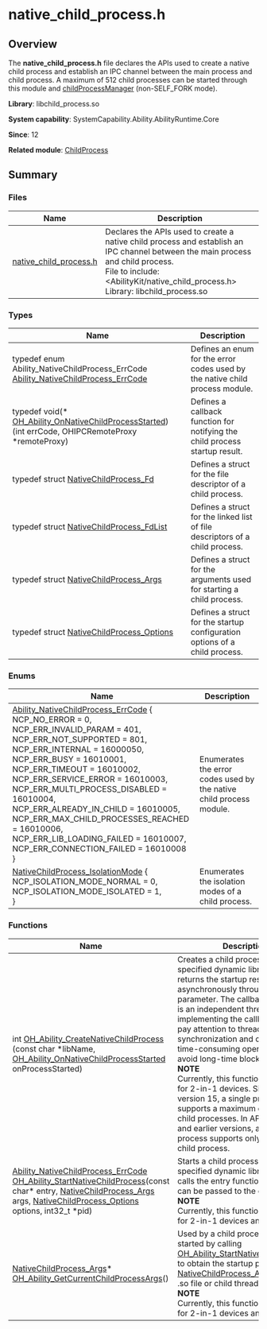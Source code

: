 # native_child_process.h


## Overview

The **native_child_process.h** file declares the APIs used to create a native child process and establish an IPC channel between the main process and child process. A maximum of 512 child processes can be started through this module and [childProcessManager](js-apis-app-ability-childProcessManager.md) (non-SELF_FORK mode).

**Library**: libchild_process.so

**System capability**: SystemCapability.Ability.AbilityRuntime.Core

**Since**: 12

**Related module**: [ChildProcess](c-apis-ability-childprocess.md)


## Summary

### Files

| Name                                                    | Description                                                                                                |
| ------------------------------------------------------ | -------------------------------------------------------------------------------------------------- |
| [native_child_process.h](native__child__process_8h.md) | Declares the APIs used to create a native child process and establish an IPC channel between the main process and child process.<br>File to include: <AbilityKit/native_child_process.h><br>Library: libchild_process.so|

### Types

| Name                                                                                                                                                                            | Description               |
| ------------------------------------------------------------------------------------------------------------------------------------------------------------------------------ | ----------------- |
| typedef enum Ability_NativeChildProcess_ErrCode [Ability_NativeChildProcess_ErrCode](c-apis-ability-childprocess.md#ability_nativechildprocess_errcode)                        | Defines an enum for the error codes used by the native child process module.|
| typedef void(\* [OH_Ability_OnNativeChildProcessStarted](c-apis-ability-childprocess.md#oh_ability_onnativechildprocessstarted)) (int errCode, OHIPCRemoteProxy \*remoteProxy) | Defines a callback function for notifying the child process startup result.|
| typedef struct [NativeChildProcess_Fd](c-apis-ability-childprocess.md#nativechildprocess_fd) | Defines a struct for the file descriptor of a child process.|
| typedef struct [NativeChildProcess_FdList](c-apis-ability-childprocess.md#nativechildprocess_fdlist) | Defines a struct for the linked list of file descriptors of a child process.|
| typedef struct [NativeChildProcess_Args](c-apis-ability-childprocess.md#nativechildprocess_args) | Defines a struct for the arguments used for starting a child process.|
| typedef struct [NativeChildProcess_Options](c-apis-ability-childprocess.md#nativechildprocess_options) | Defines a struct for the startup configuration options of a child process.|


### Enums

| Name                                                                                                                                                                                                                                                                                                                                                                                                                                                                                                                                                                                                            | Description               |
| -------------------------------------------------------------------------------------------------------------------------------------------------------------------------------------------------------------------------------------------------------------------------------------------------------------------------------------------------------------------------------------------------------------------------------------------------------------------------------------------------------------------------------------------------------------------------------------------------------------- | ----------------- |
| [Ability_NativeChildProcess_ErrCode](c-apis-ability-childprocess.md#ability_nativechildprocess_errcode) {<br>    NCP_NO_ERROR = 0,<br>    NCP_ERR_INVALID_PARAM = 401,<br>    NCP_ERR_NOT_SUPPORTED = 801,<br>    NCP_ERR_INTERNAL = 16000050,<br>    NCP_ERR_BUSY = 16010001,<br>    NCP_ERR_TIMEOUT = 16010002,<br>    NCP_ERR_SERVICE_ERROR = 16010003,<br>    NCP_ERR_MULTI_PROCESS_DISABLED = 16010004,<br>    NCP_ERR_ALREADY_IN_CHILD = 16010005,<br>    NCP_ERR_MAX_CHILD_PROCESSES_REACHED = 16010006,<br>    NCP_ERR_LIB_LOADING_FAILED = 16010007,<br>    NCP_ERR_CONNECTION_FAILED = 16010008<br>} | Enumerates the error codes used by the native child process module.|
| [NativeChildProcess_IsolationMode](c-apis-ability-childprocess.md#nativechildprocess_isolationmode) {<br>    NCP_ISOLATION_MODE_NORMAL = 0,<br>    NCP_ISOLATION_MODE_ISOLATED = 1,<br>} | Enumerates the isolation modes of a child process.|


### Functions

| Name                                                                                                                                                                                                                                                                    | Description                                                                                   |
| ---------------------------------------------------------------------------------------------------------------------------------------------------------------------------------------------------------------------------------------------------------------------- | ------------------------------------------------------------------------------------- |
| int [OH_Ability_CreateNativeChildProcess](c-apis-ability-childprocess.md#oh_ability_createnativechildprocess) (const char \*libName, [OH_Ability_OnNativeChildProcessStarted](c-apis-ability-childprocess.md#oh_ability_onnativechildprocessstarted) onProcessStarted) | Creates a child process, loads the specified dynamic library file, and returns the startup result asynchronously through a callback parameter. The callback notification is an independent thread. When implementing the callback function, pay attention to thread synchronization and do not perform time-consuming operations to avoid long-time blocking.<br><b>NOTE</b><br>Currently, this function is valid only for 2-in-1 devices. Since API version 15, a single process supports a maximum of 50 native child processes. In API version 14 and earlier versions, a single process supports only one native child process.|
| [Ability_NativeChildProcess_ErrCode](c-apis-ability-childprocess.md#ability_nativechildprocess_errcode) [OH_Ability_StartNativeChildProcess](c-apis-ability-childprocess.md#oh_ability_startnativechildprocess)(const char\* entry, [NativeChildProcess_Args](c-apis-ability-childprocess.md#nativechildprocess_args) args, [NativeChildProcess_Options](c-apis-ability-childprocess.md#nativechildprocess_options) options, int32_t *pid) | Starts a child process, loads the specified dynamic library file, and calls the entry function. Arguments can be passed to the child process.<br><b>NOTE</b><br>Currently, this function is valid only for 2-in-1 devices and tablets.|
| [NativeChildProcess_Args](c-apis-ability-childprocess.md#nativechildprocess_args)* [OH_Ability_GetCurrentChildProcessArgs](c-apis-ability-childprocess.md#oh_ability_getcurrentchildprocessargs)() | Used by a child process, after being started by calling [OH_Ability_StartNativeChildProcess](#oh_ability_startnativechildprocess), to obtain the startup parameter [NativeChildProcess_Args](c-apis-ability-childprocess.md#nativechildprocess_args) from any .so file or child thread.<br><b>NOTE</b><br>Currently, this function is valid only for 2-in-1 devices and tablets.|

